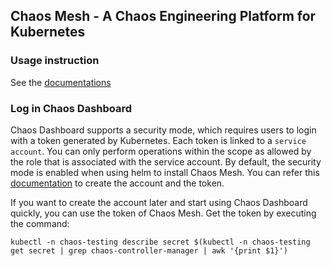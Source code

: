 ## Chaos Mesh -  A Chaos Engineering Platform for Kubernetes

### Usage instruction

See the [documentations](https://chaos-mesh.org/docs)

### Log in Chaos Dashboard

Chaos Dashboard supports a security mode, which requires users to login with a token generated by Kubernetes. Each token is linked to a `service account`. You can only perform operations within the scope as allowed by the role that is associated with the service account. By default, the security mode is enabled when using helm to install Chaos Mesh. You can refer this [documentation](https://chaos-mesh.org/docs/user_guides/dashboard#log-in) to create the account and the token. 

If you want to create the account later and start using Chaos Dashboard quickly, you can use the token of Chaos Mesh. Get the token by executing the command: 

```shell
kubectl -n chaos-testing describe secret $(kubectl -n chaos-testing get secret | grep chaos-controller-manager | awk '{print $1}')
```

